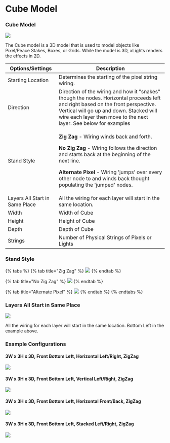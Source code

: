 # Cube Model

### Cube Model

![](<../../../.gitbook/assets/image (767).png>)

The Cube model is a 3D model that is used to model objects like Pixel/Peace Stakes, Boxes, or Grids. While the model is 3D, xLights renders the effects in 2D. &#x20;



| Options/Settings                | Description                                                                                                                                                                                                                                                                                                               |
| ------------------------------- | ------------------------------------------------------------------------------------------------------------------------------------------------------------------------------------------------------------------------------------------------------------------------------------------------------------------------- |
| Starting Location               | Determines the starting of the pixel string wiring.                                                                                                                                                                                                                                                                       |
| Direction                       | Direction of the wiring and how it "snakes" though the nodes. Horizontal proceeds left and right based on the front perspective. Vertical will go up and down. Stacked will wire each layer then move to the next layer. See below for examples                                                                           |
| Stand Style                     | <p><strong>Zig Zag</strong> - Wiring winds back and forth.</p><p><strong>No Zig Zag</strong> - Wiring follows the direction and starts back at the beginning of the next line.</p><p><strong>Alternate Pixel</strong> - Wiring 'jumps' over every other node to and winds back thought populating the 'jumped' nodes.</p> |
| Layers All Start in Same Place  | All the wiring for each layer will start in the same location.                                                                                                                                                                                                                                                            |
| Width                           | Width of Cube                                                                                                                                                                                                                                                                                                             |
| Height                          | Height of Cube                                                                                                                                                                                                                                                                                                            |
| Depth                           | Depth of Cube                                                                                                                                                                                                                                                                                                             |
| Strings                         | Number of Physical Strings of Pixels or Lights                                                                                                                                                                                                                                                                            |

### Stand Style

{% tabs %}
{% tab title="Zig Zag" %}
![](<../../../.gitbook/assets/image (771).png>)
{% endtab %}

{% tab title="No Zig Zag" %}
![](<../../../.gitbook/assets/image (760).png>)
{% endtab %}

{% tab title="Alternate Pixel" %}
![](<../../../.gitbook/assets/image (735).png>)
{% endtab %}
{% endtabs %}

### Layers All Start in Same Place

![](<../../../.gitbook/assets/image (770).png>)

All the wiring for each layer will start in the same location. Bottom Left in the example above.

### Example Configurations

#### 3W x 3H x 3D, Front Bottom Left, Horizontal Left/Right, ZigZag

![](../../../.gitbook/assets/2022-08-01\_23h15\_41.png)

#### 3W x 3H x 3D, Front Bottom Left, Vertical Left/Right, ZigZag

&#x20;![](../../../.gitbook/assets/2022-08-01\_23h14\_26.png)

#### 3W x 3H x 3D, Front Bottom Left, Horizontal Front/Back, ZigZag

![](<../../../.gitbook/assets/image (728).png>)

#### 3W x 3H x 3D, Front Bottom Left, Stacked Left/Right, ZigZag

![](<../../../.gitbook/assets/image (765).png>)

